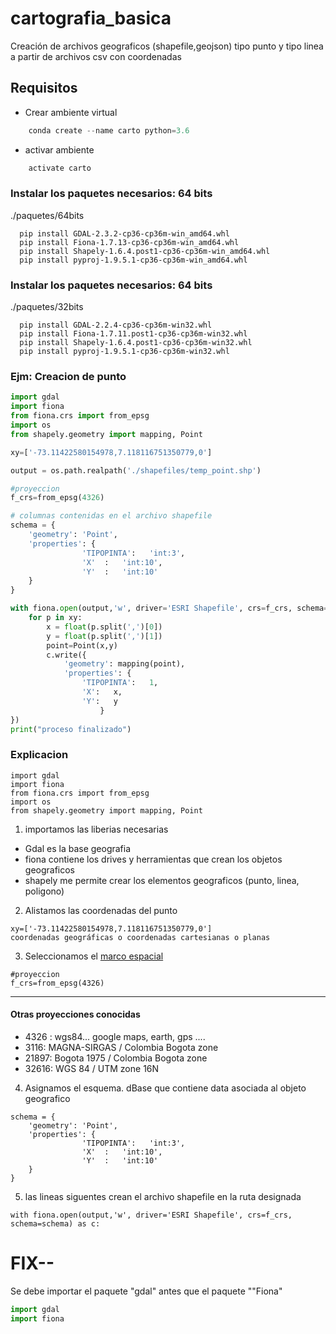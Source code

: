 # cartografia_basica
Creación de archivos geograficos (shapefile,geojson) tipo punto y tipo linea a partir de archivos csv con coordenadas

## Requisitos

- Crear ambiente virtual
```python
	conda create --name carto python=3.6
```	
- activar ambiente
```python
	activate carto
```

### Instalar los paquetes necesarios: 64 bits
./paquetes/64bits
```
  pip install GDAL-2.3.2-cp36-cp36m-win_amd64.whl
  pip install Fiona-1.7.13-cp36-cp36m-win_amd64.whl
  pip install Shapely-1.6.4.post1-cp36-cp36m-win_amd64.whl
  pip install pyproj-1.9.5.1-cp36-cp36m-win_amd64.whl
```
### Instalar los paquetes necesarios: 64 bits
./paquetes/32bits
```
  pip install GDAL-2.2.4-cp36-cp36m-win32.whl
  pip install Fiona-1.7.11.post1-cp36-cp36m-win32.whl
  pip install Shapely-1.6.4.post1-cp36-cp36m-win32.whl
  pip install pyproj-1.9.5.1-cp36-cp36m-win32.whl
```
### Ejm: Creacion de punto
```python
import gdal
import fiona
from fiona.crs import from_epsg
import os
from shapely.geometry import mapping, Point

xy=['-73.11422580154978,7.118116751350779,0']

output = os.path.realpath('./shapefiles/temp_point.shp')

#proyeccion 
f_crs=from_epsg(4326)

# columnas contenidas en el archivo shapefile
schema = {
    'geometry': 'Point',
    'properties': {
                'TIPOPINTA':   'int:3',
                'X'  :   'int:10',
                'Y'  :   'int:10'
    }                
}

with fiona.open(output,'w', driver='ESRI Shapefile', crs=f_crs, schema=schema) as c:
	for p in xy:
		x = float(p.split(',')[0])
		y = float(p.split(',')[1])
		point=Point(x,y)
		c.write({
			'geometry': mapping(point),
			'properties': {
				'TIPOPINTA':   1,
				'X':   x,
				'Y':   y
					}
})
print("proceso finalizado")
```
### Explicacion
```
import gdal
import fiona
from fiona.crs import from_epsg
import os
from shapely.geometry import mapping, Point
```
1.  importamos las liberias necesarias
  *  Gdal es la base geografia
  *  fiona contiene los drives y herramientas que crean los objetos geograficos
  *  shapely me permite crear los elementos geograficos (punto, linea, poligono)

2. Alistamos las coordenadas del punto
```
xy=['-73.11422580154978,7.118116751350779,0']
coordenadas geográficas o coordenadas cartesianas o planas
```
3. Seleccionamos el [marco espacial](https://mappinggis.com/2016/04/los-codigos-epsg-srid-vinculacion-postgis/) 
```
#proyeccion 
f_crs=from_epsg(4326)

```
---
#### Otras proyecciones conocidas
- 4326 : wgs84... google maps, earth, gps ....
- 3116: MAGNA-SIRGAS / Colombia Bogota zone
- 21897: Bogota 1975 / Colombia Bogota zone
- 32616: WGS 84 / UTM zone 16N

4. Asignamos el esquema. dBase que contiene data asociada al objeto geografico
```
schema = {
    'geometry': 'Point',
    'properties': {
                'TIPOPINTA':   'int:3',
                'X'  :   'int:10',
                'Y'  :   'int:10'
    }                
}
```
5. las lineas siguentes crean el archivo shapefile en la ruta designada
```
with fiona.open(output,'w', driver='ESRI Shapefile', crs=f_crs, schema=schema) as c:
````

# FIX--
Se debe importar el paquete "gdal" antes que el paquete ""Fiona"
```python
import gdal
import fiona
```

